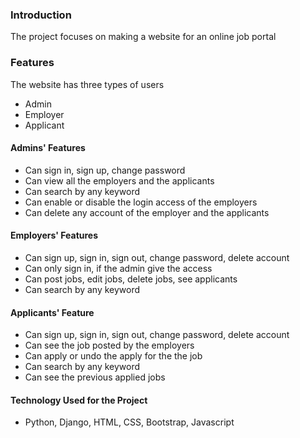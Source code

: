 ### Introduction
The project focuses on making a website for an online job portal
### Features
The website has three types of users
- Admin
- Employer
- Applicant
#### Admins' Features
- Can sign in, sign up, change password
- Can view all the employers and the applicants
- Can search by any keyword
- Can enable or disable the login access of the employers
- Can delete any account of the employer and the applicants
#### Employers' Features
- Can sign up, sign in, sign out, change password, delete account
- Can only sign in, if the admin give the access
- Can post jobs, edit jobs, delete jobs, see applicants
- Can search by any keyword
#### Applicants' Feature
- Can sign up, sign in, sign out, change password, delete account
- Can see the job posted by the employers
- Can apply or undo the apply for the the job
- Can search by any keyword
- Can see the previous applied jobs

#### Technology Used for the Project
- Python, Django, HTML, CSS, Bootstrap, Javascript
